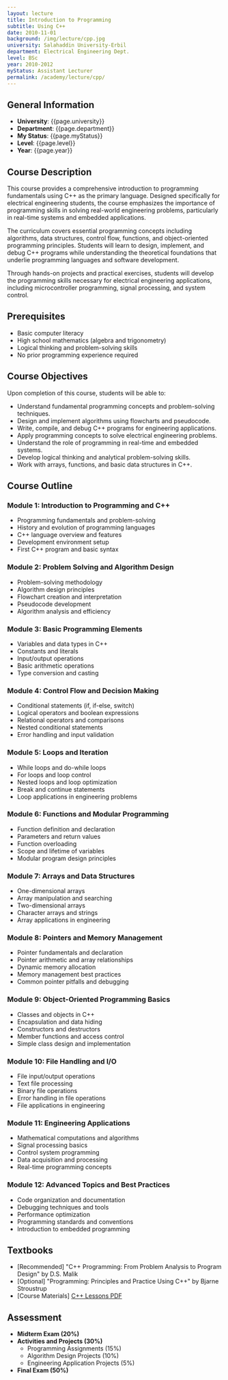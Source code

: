 ```yaml
---
layout: lecture
title: Introduction to Programming
subtitle: Using C++
date: 2010-11-01
background: /img/lecture/cpp.jpg
university: Salahaddin University-Erbil
department: Electrical Engineering Dept.
level: BSc
year: 2010-2012
myStatus: Assistant Lecturer
permalink: /academy/lecture/cpp/
---
```


## General Information

- **University**: {{page.university}}
- **Department**: {{page.department}}
- **My Status**: {{page.myStatus}}
- **Level**: {{page.level}}
- **Year**: {{page.year}}

## Course Description

This course provides a comprehensive introduction to programming fundamentals using C++ as the primary language. Designed specifically for electrical engineering students, the course emphasizes the importance of programming skills in solving real-world engineering problems, particularly in real-time systems and embedded applications.

The curriculum covers essential programming concepts including algorithms, data structures, control flow, functions, and object-oriented programming principles. Students will learn to design, implement, and debug C++ programs while understanding the theoretical foundations that underlie programming languages and software development.

Through hands-on projects and practical exercises, students will develop the programming skills necessary for electrical engineering applications, including microcontroller programming, signal processing, and system control.

## Prerequisites

- Basic computer literacy
- High school mathematics (algebra and trigonometry)
- Logical thinking and problem-solving skills
- No prior programming experience required

## Course Objectives

Upon completion of this course, students will be able to:

- Understand fundamental programming concepts and problem-solving techniques.
- Design and implement algorithms using flowcharts and pseudocode.
- Write, compile, and debug C++ programs for engineering applications.
- Apply programming concepts to solve electrical engineering problems.
- Understand the role of programming in real-time and embedded systems.
- Develop logical thinking and analytical problem-solving skills.
- Work with arrays, functions, and basic data structures in C++.

## Course Outline

### Module 1: Introduction to Programming and C++

- Programming fundamentals and problem-solving
- History and evolution of programming languages
- C++ language overview and features
- Development environment setup
- First C++ program and basic syntax

### Module 2: Problem Solving and Algorithm Design

- Problem-solving methodology
- Algorithm design principles
- Flowchart creation and interpretation
- Pseudocode development
- Algorithm analysis and efficiency

### Module 3: Basic Programming Elements

- Variables and data types in C++
- Constants and literals
- Input/output operations
- Basic arithmetic operations
- Type conversion and casting

### Module 4: Control Flow and Decision Making

- Conditional statements (if, if-else, switch)
- Logical operators and boolean expressions
- Relational operators and comparisons
- Nested conditional statements
- Error handling and input validation

### Module 5: Loops and Iteration

- While loops and do-while loops
- For loops and loop control
- Nested loops and loop optimization
- Break and continue statements
- Loop applications in engineering problems

### Module 6: Functions and Modular Programming

- Function definition and declaration
- Parameters and return values
- Function overloading
- Scope and lifetime of variables
- Modular program design principles

### Module 7: Arrays and Data Structures

- One-dimensional arrays
- Array manipulation and searching
- Two-dimensional arrays
- Character arrays and strings
- Array applications in engineering

### Module 8: Pointers and Memory Management

- Pointer fundamentals and declaration
- Pointer arithmetic and array relationships
- Dynamic memory allocation
- Memory management best practices
- Common pointer pitfalls and debugging

### Module 9: Object-Oriented Programming Basics

- Classes and objects in C++
- Encapsulation and data hiding
- Constructors and destructors
- Member functions and access control
- Simple class design and implementation

### Module 10: File Handling and I/O

- File input/output operations
- Text file processing
- Binary file operations
- Error handling in file operations
- File applications in engineering

### Module 11: Engineering Applications

- Mathematical computations and algorithms
- Signal processing basics
- Control system programming
- Data acquisition and processing
- Real-time programming concepts

### Module 12: Advanced Topics and Best Practices

- Code organization and documentation
- Debugging techniques and tools
- Performance optimization
- Programming standards and conventions
- Introduction to embedded programming

## Textbooks

- [Recommended] "C++ Programming: From Problem Analysis to Program Design" by D.S. Malik
- [Optional] "Programming: Principles and Practice Using C++" by Bjarne Stroustrup
- [Course Materials] [C++ Lessons PDF](/assets/lectures/cpp-programming/lessons.pdf)

## Assessment

- **Midterm Exam (20%)**
- **Activities and Projects (30%)**
  - Programming Assignments (15%)
  - Algorithm Design Projects (10%)
  - Engineering Application Projects (5%)
- **Final Exam (50%)**

